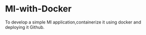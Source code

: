 # Ml-with-Docker
To develop a simple Ml application,containerize it using docker and deploying it Github.
